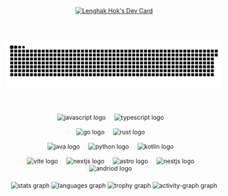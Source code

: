 ###

<br clear="both">

<div align="center">
  <a href="https://app.daily.dev/lenghak_dev"><img src="https://api.daily.dev/devcards/v2/25qVKRrvpbLDzb3KO1nEQ.png?type=default&r=ae1" width="356" alt="Lenghak Hok's Dev Card"/></a>
</div>

###

###

<br clear="both">

###

<div align="center">
  <picture>
  <source media="(prefers-color-scheme: dark)" srcset="https://github.com/Lenghak/Lenghak/blob/output/github-contribution-grid-snake-dark.svg">
  <source media="(prefers-color-scheme: light)" srcset="https://github.com/Lenghak/Lenghak/blob/output/github-contribution-grid-snake.svg">
    <img alt="Snake" src="https://github.com/LenghakHok/LenghakHok/blob/output/github-contribution-grid-snake.svg">
  </picture>
  <img width="12" />
</div>

###

###

<br clear="both">

<div align="center">
  <img src="https://img.shields.io/badge/JavaScript-F7DF1E?logo=javascript&logoColor=black&style=for-the-badge" height="40" alt="javascript logo"  />
  <img width="12" />
  <img src="https://img.shields.io/badge/TypeScript-3178C6?logo=typescript&logoColor=white&style=for-the-badge" height="40" alt="typescript logo"  />
  <img width="12" />

  <br/>
  <br/>
  <img src="https://img.shields.io/badge/Go-00ADD8?logo=go&logoColor=white&style=for-the-badge" height="40" alt="go logo"  />
  <img width="12" />
  <img src="https://img.shields.io/badge/Rust-000000?logo=rust&logoColor=white&style=for-the-badge" height="40" alt="rust logo"  />
  <img width="12" />

  <br/>
  <br/>
  <img src="https://img.shields.io/badge/java-%23ED8B00.svg?style=for-the-badge&logo=openjdk&logoColor=white" height="40" alt="java logo"  />
  <img width="12" />
  <img src="https://img.shields.io/badge/Python-3776AB?logo=python&logoColor=white&style=for-the-badge" height="40" alt="python logo"  />
  <img width="12" />
  <img src="https://img.shields.io/badge/Kotlin-7F52FF?logo=kotlin&logoColor=white&style=for-the-badge" height="40" alt="kotlin logo"  />
  <img width="12" />
</div>

<br clear="both">

<div align="center">
  <img src="https://img.shields.io/badge/vite-%23646CFF.svg?style=for-the-badge&logo=vite&logoColor=white" height="40" alt="vite logo"  />
  <img width="12" />
  <img src="https://img.shields.io/badge/Next.js-000000?logo=nextdotjs&logoColor=white&style=for-the-badge" height="40" alt="nextjs logo"  />
  <img width="12" />
  <img src="https://img.shields.io/badge/astro-%232C2052.svg?style=for-the-badge&logo=astro&logoColor=white" height="40" alt="astro logo"  />
  <img width="12" />
  <img src="https://img.shields.io/badge/NestJS-E0234E?logo=nestjs&logoColor=white&style=for-the-badge" height="40" alt="nestjs logo"  />
  <img width="12" />
  <img src="https://img.shields.io/badge/Android-3DDC84?style=for-the-badge&logo=android&logoColor=white" height="40" alt="andriod logo"  />
  <img width="12" />
</div>

###

<div align="center">
  <img src="https://github-readme-stats.vercel.app/api?username=LenghakHok&hide_title=false&hide_rank=false&show_icons=true&include_all_commits=true&count_private=true&disable_animations=false&theme=dracula&locale=en&hide_border=false&order=1" height="150" alt="stats graph"  />
  <img src="https://github-readme-stats.vercel.app/api/top-langs?username=LenghakHok&locale=en&hide_title=false&layout=compact&card_width=320&langs_count=5&theme=dracula&hide_border=false&order=2" height="150" alt="languages graph"  />
  <img src="https://github-profile-trophy.vercel.app?username=Lenghak&theme=dracula&column=-1&row=1&margin-w=8&margin-h=8&no-bg=false&no-frame=false&order=4" height="150" alt="trophy graph"  />
  <img src="https://github-readme-activity-graph.vercel.app/graph?username=LenghakHok&radius=16&theme=react&area=true&order=5" height="300" alt="activity-graph graph"  />
</div>

